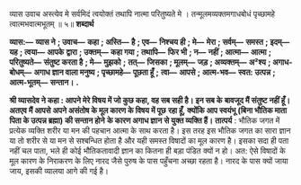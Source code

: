  

व्यास उवाच अस्त्येव मे सर्वमिदं त्वयोक्तं तथापि नात्मा परितुष्यते मे । तन्मूलमव्यक्तमगाधबोधं पृच्छामहे त्वात्मभवात्मभूतम् ॥ ५॥ **शब्दार्थ** 

**व्यास:—** **व्यास ने** **; उवाच—** **कहा** **; अस्ति—** **है** **; एव—** **निश्चय ही** **; मे—** **मेरा** **; सर्वम्—** **समस्त** **; इदम्—** **यह** **; त्वया—** **आपके** **द्वारा** **; उक्तम्—** **कहा गया** **; तथापि—** **फिर भी** **; न—** **नहीं** **; आत्मा—** **आत्मा** **; परितुष्यते—** **संतुष्ट करता है** **; मे—** **मुझको** **;** **तत्—** **जिसका** **; मूलम्—** **जड़** **; अव्यक्तम्—** **अ²श्य** **; अगाध-बोधम्—** **अगाध ज्ञान वाला मनुष्य** **; पृच्छामहे—** **पूछता हूँ** **;** **त्वा—** **आपसे** **; आत्म-भव—** **स्वत: उत्पन्न** **; आत्म-भूतम्—** **सन्तान।** **.** 

**श्री व्यासदेव ने कहा : आपने मेरे विषय में जो कुछ कहा, वह सब सही है। इन सब के** **बावजूद मैं संतुष्ट नहीं हूँ। अतएव मैं आपसे अपने असंतोष के मूल कारण के विषय में पूछ** **रहा हूँ, क्योंकि आप स्वयंभू (बिना भौतिक माता पिता के उत्पन्न ब्रह्मा) की सन्तान होने** **के कारण अगाध ज्ञान से युक्त व्यक्ति हैं।** **तात्पर्य** : भौतिक जगत में प्रत्येक व्यक्ति शरीर या मन की पहचान आत्मा के साथ करता है। इस तरह इस भौतिक जगत का सारा ज्ञान या तो शरीर से या मन से सश्बन्धित होता है और यही समस्त विषादों का मूल कारण है। इसका सदा ही पता नहीं चल पाता, भले ही कोई भौतिकतावादी ज्ञान का कितना ही बड़ा पंडित क्यों न हो। अत: ऐसे विषादों के मूल कारण के निराकरण के लिए नारद जैसे पुरुष के पास पहुँचना अच्छा रहता है। नारद के पास क्यों जाया जाय, इसकी व्यालया आगे की गई है। 